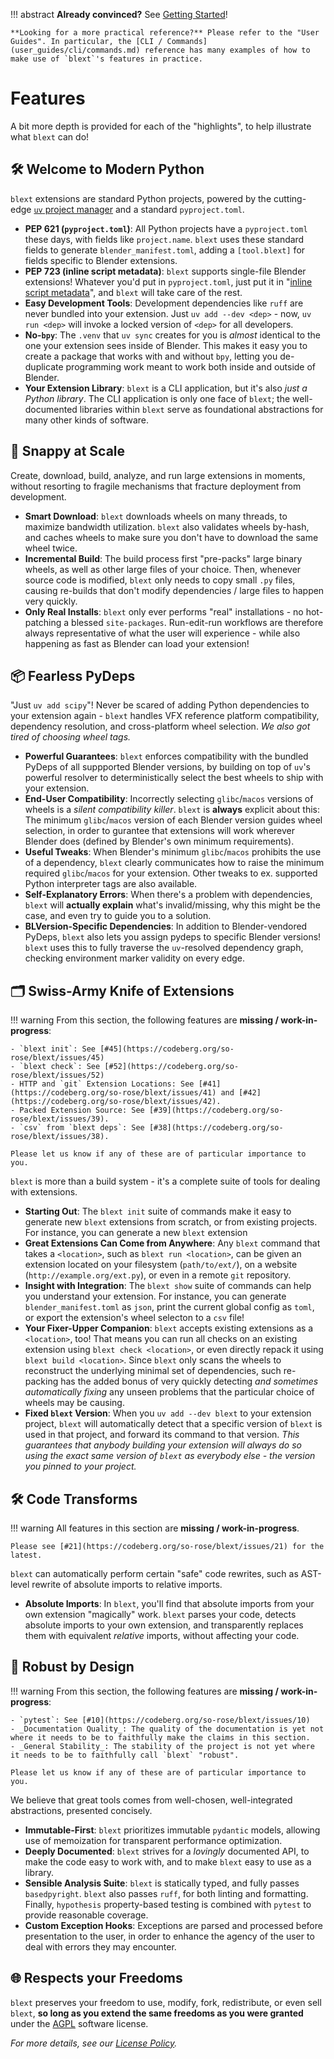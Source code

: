!!! abstract
	**Already convinced?** See [Getting Started](user_guides/getting_started.md)!

	**Looking for a more practical reference?** Please refer to the "User Guides". In particular, the [CLI / Commands](user_guides/cli/commands.md) reference has many examples of how to make use of `blext`'s features in practice.

# Features
A bit more depth is provided for each of the "highlights", to help illustrate what `blext` can do!



## 🛠 **Welcome to Modern Python**
`blext` extensions are standard Python projects, powered by the cutting-edge [`uv` project manager](https://docs.astral.sh/uv/) and a standard `pyproject.toml`.

- **PEP 621 (`pyproject.toml`)**: All Python projects have a `pyproject.toml` these days, with fields like `project.name`. `blext` uses these standard fields to generate `blender_manifest.toml`, adding a `[tool.blext]` for fields specific to Blender extensions.
- **PEP 723 (inline script metadata)**: `blext` supports single-file Blender extensions! Whatever you'd put in `pyproject.toml`, just put it in "[inline script metadata](https://packaging.python.org/en/latest/specifications/inline-script-metadata/#inline-script-metadata)", and `blext` will take care of the rest.
- **Easy Development Tools**: Development dependencies like `ruff` are never bundled into your extension. Just `uv add --dev <dep>` - now, `uv run <dep>` will invoke a locked version of `<dep>` for all developers.
- **No-`bpy`**: The `.venv` that `uv sync` creates for you is _almost_ identical to the one your extension sees inside of Blender. This makes it easy you to create a package that works with and without `bpy`, letting you de-duplicate programming work meant to work both inside and outside of Blender.
- **Your Extension Library**: `blext` is a CLI application, but it's also _just a Python library_. The CLI application is only one face of `blext`; the well-documented libraries within `blext` serve as foundational abstractions for many other kinds of software.



## 🚀 **Snappy at Scale**
Create, download, build, analyze, and run large extensions in moments, without resorting to fragile mechanisms that fracture deployment from development.

- **Smart Download**: `blext` downloads wheels on many threads, to maximize bandwidth utilization. `blext` also validates wheels by-hash, and caches wheels to make sure you don't have to download the same wheel twice.
- **Incremental Build**: The build process first "pre-packs" large binary wheels, as well as other large files of your choice. Then, whenever source code is modified, `blext` only needs to copy small `.py` files, causing re-builds that don't modify dependencies / large files to happen very quickly.
- **Only Real Installs**: `blext` only ever performs "real" installations - no hot-patching a blessed `site-packages`. Run-edit-run workflows are therefore always representative of what the user will experience - while also happening as fast as Blender can load your extension!



## 📦 **Fearless PyDeps**
"Just `uv add scipy`"! Never be scared of adding Python dependencies to your extension again - `blext` handles VFX reference platform compatibility, dependency resolution, and cross-platform wheel selection. _We also got tired of choosing wheel tags._

- **Powerful Guarantees**: `blext` enforces compatibility with the bundled PyDeps of all suppported Blender versions, by building on top of `uv`'s powerful resolver to deterministically select the best wheels to ship with your extension. 
- **End-User Compatibility**: Incorrectly selecting `glibc`/`macos` versions of wheels is a _silent compatibility killer_. `blext` is **always** explicit about this: The minimum `glibc`/`macos` version of each Blender version guides wheel selection, in order to gurantee that extensions will work wherever Blender does (defined by Blender's own minimum requirements).
- **Useful Tweaks**: When Blender's minimum `glibc`/`macos` prohibits the use of a dependency, `blext` clearly communicates how to raise the minimum required `glibc`/`macos` for your extension. Other tweaks to ex. supported Python interpreter tags are also available.
- **Self-Explanatory Errors**: When there's a problem with dependencies, `blext` will **actually explain** what's invalid/missing, why this might be the case, and even try to guide you to a solution.
- **BLVersion-Specific Dependencies**: In addition to Blender-vendored PyDeps, `blext` also lets you assign pydeps to specific Blender versions! `blext` uses this to fully traverse the `uv`-resolved dependency graph, checking environment marker validity on every edge.



## 🗂️ **Swiss-Army Knife of Extensions**
!!! warning
	From this section, the following features are **missing / work-in-progress**:
	
	- `blext init`: See [#45](https://codeberg.org/so-rose/blext/issues/45)
	- `blext check`: See [#52](https://codeberg.org/so-rose/blext/issues/52)
	- HTTP and `git` Extension Locations: See [#41](https://codeberg.org/so-rose/blext/issues/41) and [#42](https://codeberg.org/so-rose/blext/issues/42).
	- Packed Extension Source: See [#39](https://codeberg.org/so-rose/blext/issues/39).
	- `csv` from `blext deps`: See [#38](https://codeberg.org/so-rose/blext/issues/38).

	Please let us know if any of these are of particular importance to you.

`blext` is more than a build system - it's a complete suite of tools for dealing with extensions.

- **Starting Out**: The `blext init` suite of commands make it easy to generate new `blext` extensions from scratch, or from existing projects. For instance, you can generate a new `blext` extension
- **Great Extensions Can Come from Anywhere**: Any `blext` command that takes a `<location>`, such as `blext run <location>`, can be given an extension located on your filesystem (`path/to/ext/`), on a website (`http://example.org/ext.py`), or even in a remote `git` repository.
- **Insight with Integration**: The `blext show` suite of commands can help you understand your extension. For instance, you can generate `blender_manifest.toml` as `json`, print the current global config as `toml`, or export the extension's wheel selecton to a `csv` file!
- **Your Fixer-Upper Companion**: `blext` accepts existing extensions as a `<location>`, too! That means you can run all checks on an existing extension using `blext check <location>`, or even directly repack it using `blext build <location>`. Since `blext` only scans the wheels to reconstruct the underlying minimal set of dependencies, such re-packing has the added bonus of very quickly detecting _and sometimes automatically fixing_ any unseen problems that the particular choice of wheels may be causing.
- **Fixed `blext` Version**: When you `uv add --dev blext` to your extension project, `blext` will automatically detect that a specific version of `blext` is used in that project, and forward its command to that version. _This guarantees that anybody building your extension will always do so using the exact same version of `blext` as everybody else - the version you pinned to your project._



## 🛠 **Code Transforms**
!!! warning
	All features in this section are **missing / work-in-progress**.

	Please see [#21](https://codeberg.org/so-rose/blext/issues/21) for the latest.

`blext` can automatically perform certain "safe" code rewrites, such as AST-level rewrite of absolute imports to relative imports.

- **Absolute Imports**: In `blext`, you'll find that absolute imports from your own extension "magically" work. `blext` parses your code, detects absolute imports to your own extension, and transparently replaces them with equivalent _relative_ imports, without affecting your code.



## 🏢 **Robust by Design**
!!! warning
	From this section, the following features are **missing / work-in-progress**:
	
	- `pytest`: See [#10](https://codeberg.org/so-rose/blext/issues/10)
	- _Documentation Quality_: The quality of the documentation is yet not where it needs to be to faithfully make the claims in this section.
	- _General Stability_: The stability of the project is not yet where it needs to be to faithfully call `blext` "robust".

	Please let us know if any of these are of particular importance to you.

We believe that great tools comes from well-chosen, well-integrated abstractions, presented concisely.

- **Immutable-First**: `blext` prioritizes immutable `pydantic` models, allowing use of memoization for transparent performance optimization.
- **Deeply Documented**: `blext` strives for a _lovingly_ documented API, to make the code easy to work with, and to make `blext` easy to use as a library.
- **Sensible Analysis Suite**: `blext` is statically typed, and fully passes `basedpyright`. `blext` also passes `ruff`, for both linting and formatting. Finally, `hypothesis` property-based testing is combined with `pytest` to provide reasonable coverage.
- **Custom Exception Hooks**: Exceptions are parsed and processed before presentation to the user, in order to enhance the agency of the user to deal with errors they may encounter.

## 🌐 **Respects your Freedoms**
`blext` preserves your freedom to use, modify, fork, redistribute, or even sell `blext`, **so long as you extend the same freedoms as you were granted** under the [AGPL](https://www.gnu.org/licenses/agpl-3.0.html) software license.

_For more details, see our [License Policy](https://docs.sofus.io/blext/stable/reference/policies/licensing.html)._
